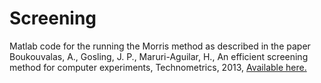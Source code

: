 # Screening
Matlab code for the running the Morris method as described in the paper
Boukouvalas, A., Gosling, J. P., Maruri-Aguilar, H., An efficient screening method for computer experiments, Technometrics, 2013, [Available here.](http://www.tandfonline.com/doi/abs/10.1080/00401706.2013.866599?tokenDomain=eprints&tokenAccess=uFDQI5XT4pdXCI8ybjzC&forwardService=showFullText&doi=10.1080%2F00401706.2013.866599&doi=10.1080%2F00401706.2013.866599&journalCode=utch20)



